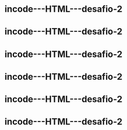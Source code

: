 # incode---HTML---desafio-2
# incode---HTML---desafio-2
# incode---HTML---desafio-2
# incode---HTML---desafio-2
# incode---HTML---desafio-2
# incode---HTML---desafio-2
